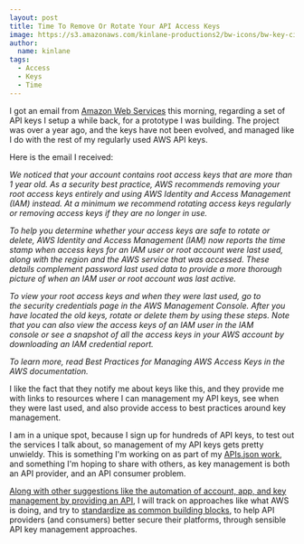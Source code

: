```yaml
---
layout: post
title: Time To Remove Or Rotate Your API Access Keys
image: https://s3.amazonaws.com/kinlane-productions2/bw-icons/bw-key-circle.png
author:
  name: kinlane
tags:
  - Access
  - Keys
  - Time
---
```

I got an email from [Amazon Web Services](http://aws.amazon.com/) this morning, regarding a set of API keys I setup a while back, for a prototype I was building. The project was over a year ago, and the keys have not been evolved, and managed like I do with the rest of my regularly used AWS API keys. 

Here is the email I received:

_We noticed that your account contains root access keys that are more than 1 year old. As a security best practice, AWS recommends removing your root access keys entirely and using AWS Identity and Access Management (IAM) instead. At a minimum we recommend rotating access keys regularly or removing access keys if they are no longer in use._   
  
_To help you determine whether your access keys are safe to rotate or delete, AWS Identity and Access Management (IAM) now reports the time stamp when access keys for an IAM user or root account were last used, along with the region and the AWS service that was accessed. These details complement password last used data to provide a more thorough picture of when an IAM user or root account was last active._   
  
_To view your root access keys and when they were last used, go to the security credentials page in the AWS Management Console. After you have located the old keys, rotate or delete them by using these steps. Note that you can also view the access keys of an IAM user in the IAM console or see a snapshot of all the access keys in your AWS account by downloading an IAM credential report._  
  
_To learn more, read Best Practices for Managing AWS Access Keys in the AWS documentation._ 

I like the fact that they notify me about keys like this, and they provide me with links to resources where I can management my API keys, see when they were last used, and also provide access to best practices around key management.

I am in a unique spot, because I sign up for hundreds of API keys, to test out the services I talk about, so management of my API keys gets pretty unwieldy. This is something I'm working on as part of my [APIs.json work](http://apisjson.org), and something I'm hoping to share with others, as key management is both an API provider, and an API consumer problem. 

[Along with other suggestions like the automation of account, app, and key management by providing an API](http://apievangelist.com/2014/12/16/with-number-of-apis-continuing-to-grow-account-automation-will-be-key/), I will track on approaches like what AWS is doing, and try to [standardize as common building blocks](http://management.apievangelist.com/building-blocks.html), to help API providers (and consumers) better secure their platforms, through sensible API key management approaches.